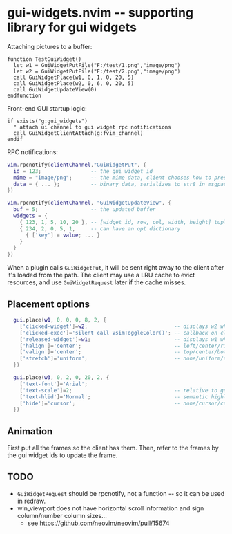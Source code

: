 # gui-widgets.nvim -- supporting library for gui widgets

Attaching pictures to a buffer:
```vimL
function TestGuiWidget()
  let w1 = GuiWidgetPutFile("F:/test/1.png","image/png")
  let w2 = GuiWidgetPutFile("F:/test/2.png","image/png")
  call GuiWidgetPlace(w1, 0, 1, 0, 20, 5)
  call GuiWidgetPlace(w2, 0, 6, 0, 20, 5)
  call GuiWidgetUpdateView(0)
endfunction
```

Front-end GUI startup logic:
```vimL
if exists("g:gui_widgets")
  " attach ui channel to gui widget rpc notifications
  call GuiWidgetClientAttach(g:fvim_channel)
endif
```

RPC notifications:
```lua
vim.rpcnotify(clientChannel,"GuiWidgetPut", {
  id = 123;                -- the gui widget id
  mime = "image/png";      -- the mime data, client chooses how to present
  data = { ... };          -- binary data, serializes to str8 in msgpack
})

vim.rpcnotify(clientChannel, "GuiWidgetUpdateView", {
  buf = 5;                 -- the updated buffer
  widgets = {
    { 123, 1, 5, 10, 20 }, -- [widget_id, row, col, width, height] tuple
    { 234, 2, 0, 5, 1,     -- can have an opt dictionary
      { ['key'] = value; ... } 
    }
  }
})
```

When a plugin calls `GuiWidgetPut`, it will be sent right away to the client after it's loaded from the path.
The client may use a LRU cache to evict resources, and use `GuiWidgetRequest` later if the cache misses.

## Placement options
```lua
  gui.place(w1, 0, 0, 0, 8, 2, {
    ['clicked-widget']=w2;                            -- displays w2 when clicked
    ['clicked-exec']='silent call VsimToggleColor()'; -- callback on clicked
    ['released-widget']=w1;                           -- displays w1 when released
    ['halign']='center';                              -- left/center/right/stretch
    ['valign']='center';                              -- top/center/bottom/stretch
    ['stretch']='uniform';                            -- none/uniform/uniformfill
  })

  gui.place(w3, 0, 2, 0, 20, 2, {
    ['text-font']='Arial';
    ['text-scale']=2;                                 -- relative to guifont size
    ['text-hlid']='Normal';                           -- semantic highlight group name
    ['hide']='cursor';                                -- none/cursor/cursorline
  })
```

## Animation
First put all the frames so the client has them.
Then, refer to the frames by the gui widget ids to update the frame.

## TODO
- `GuiWidgetRequest` should be rpcnotify, not a function -- so it can be used in redraw.
- win_viewport does not have horizontal scroll information and sign column/number column sizes...
    - see https://github.com/neovim/neovim/pull/15674

